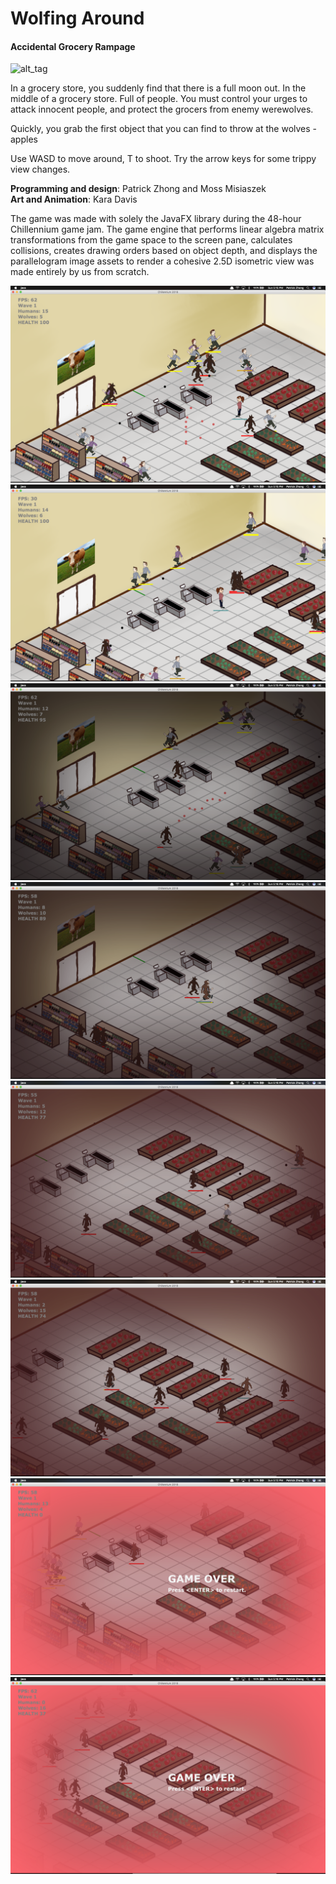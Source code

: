 # Wolfing Around
#### Accidental Grocery Rampage

![alt_tag](https://github.com/18PatZ/Chillennium2018/blob/master/src/cutscene2.png)

In a grocery store,  you suddenly find  that there is a full moon out.  In the middle of a grocery store. Full of people.  You must control your urges to attack innocent people, and protect the grocers from enemy werewolves. 

Quickly, you grab the first object that you can find to throw at the wolves - apples

Use WASD to move around, T to shoot. Try the arrow keys for some trippy view changes.

**Programming and design**: Patrick Zhong and Moss Misiaszek<br>
**Art and Animation**: Kara Davis

The game was made with solely the JavaFX library during the 48-hour Chillennium game jam. The game engine that performs linear algebra matrix transformations from the game space to the screen pane, calculates collisions, creates drawing orders based on object depth, and displays the parallelogram image assets to render a cohesive 2.5D isometric view was made entirely by us from scratch.

![alt_tag](https://github.com/18PatZ/Chillennium2018/blob/master/screenshots/t_good/1.png)
![alt_tag](https://github.com/18PatZ/Chillennium2018/blob/master/screenshots/4.png)
![alt_tag](https://github.com/18PatZ/Chillennium2018/blob/master/screenshots/t_good/2.png)
![alt_tag](https://github.com/18PatZ/Chillennium2018/blob/master/screenshots/8.png)
![alt_tag](https://github.com/18PatZ/Chillennium2018/blob/master/screenshots/t_good/3.png)
![alt_tag](https://github.com/18PatZ/Chillennium2018/blob/master/screenshots/10.png)
![alt_tag](https://github.com/18PatZ/Chillennium2018/blob/master/screenshots/t_good/5.png)
![alt_tag](https://github.com/18PatZ/Chillennium2018/blob/master/screenshots/t_good/4.png)

